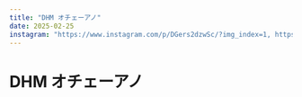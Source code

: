 ```yaml
---
title: "DHM オチェーアノ"
date: 2025-02-25
instagram: "https://www.instagram.com/p/DGers2dzwSc/?img_index=1, https://www.instagram.com/p/DGfjhe-T5kn/?img_index=1, https://www.instagram.com/p/DGg_Lk7T1LD/?img_index=1"
---
```


# DHM オチェーアノ 